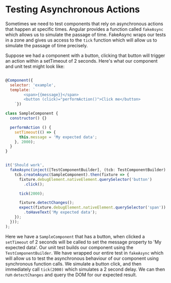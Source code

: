 # Testing Asynchronous Actions

Sometimes we need to test components that rely on asynchronous actions that happen at specific times.  Angular provides a function called `fakeAsync` which allows us to simulate the passage of time. FakeAsync wraps our tests in a zone and gives us access to the `tick` function which will allow us to simulate the passage of time precisely.

Suppose we had a component with a button, clicking that button will trigger an action within a setTimeout of 2 seconds. Here's what our component and unit test might look like:

```js

@Component({
  selector: 'example',
  template: `
		<span>{{message}}</span>
		<button (click)="performAction()">Click me</button>
	`})

class SampleComponent {
  constructor() {}

  performAction () {
    setTimeout(() => {
      this.message = 'My expected data';
    }, 2000);
  }
}
```

```js

it('Should work',
  fakeAsync(inject([TestComponentBuilder], (tcb: TestComponentBuilder) => {
    tcb.createAsync(SampleComponent).then(fixture => {
      fixture.debugElement.nativeElement.querySelector('button')
        .click();

      tick(2000);

      fixture.detectChanges();
      expect(fixture.debugElement.nativeElement.querySelector('span'))
        .toHaveText('My expected data');
    });
  }));
);
```

Here we have a `SampleComponent` that has a button, when clicked a `setTimeout` of 2 seconds will be called to set the message property to 'My expected data'. Our unit test builds our component using the `TestComponentBuilder`. We have wrapped our entire test in `fakeAsync` which will allow us to test the asynchronous behaviour of our component using synchronous function calls. We simulate a button click, and then immediately call `tick(2000)` which simulates a 2 second delay.  We can then run `detectChanges` and query the DOM for our expected result.
